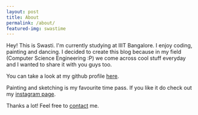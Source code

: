 ```yaml
---
layout: post
title: About
permalink: /about/
featured-img: swastime
---
```


Hey! This is Swasti. I'm currently studying at IIIT Bangalore.
I enjoy coding, painting and dancing. I decided to create this 
blog because in my field (Computer Science Engineering :P) we
come across cool stuff everyday and I wanted to share it with you
guys too.

You can take a look at my github profile [here](https://github.com/swastishreya).

Painting and sketching is my favourite time pass. If you like it
do check out my [instagram page](https://www.instagram.com/swasti.draws/).

Thanks a lot! Feel free to [contact](https://www.facebook.com/swastis.mishra.7) me.

